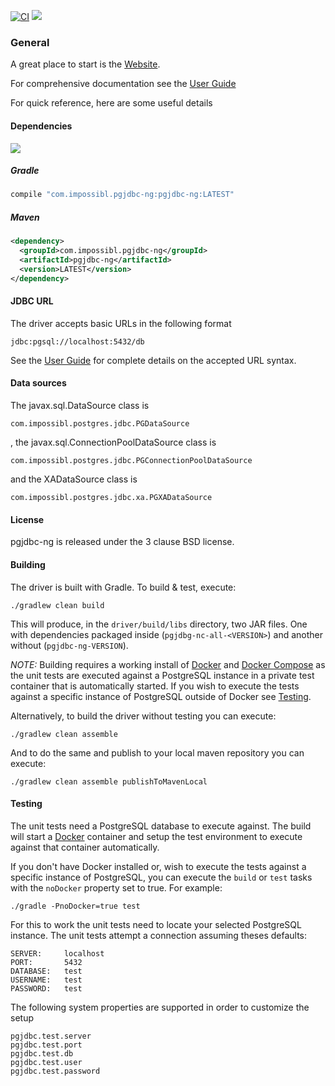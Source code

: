 [![CI](https://github.com/impossibl/pgjdbc-ng/workflows/CI/badge.svg)](https://github.com/impossibl/pgjdbc-ng/actions)
[![](https://img.shields.io/github/release/impossibl/pgjdbc-ng.svg?style=flat)](https://github.com/impossibl/pgjdbc-ng/releases/latest)

### General

A great place to start is the [Website](https://impossibl.github.io/pgjdbc-ng).

For comprehensive documentation see the [User Guide](https://impossibl.github.io/pgjdbc-ng/docs/current/user-guide)

For quick reference, here are some useful details

#### Dependencies

[![](https://img.shields.io/maven-central/v/com.impossibl.pgjdbc-ng/pgjdbc-ng.svg)](https://search.maven.org/search?q=g:com.impossibl.pgjdbc-ng%20AND%20a:pgjdbc-ng&core=gav)

##### Gradle

```groovy
compile "com.impossibl.pgjdbc-ng:pgjdbc-ng:LATEST"
```
    
##### Maven

```xml
<dependency>
  <groupId>com.impossibl.pgjdbc-ng</groupId>
  <artifactId>pgjdbc-ng</artifactId>
  <version>LATEST</version>
</dependency>
```
    

#### JDBC URL

The driver accepts basic URLs in the following format

	jdbc:pgsql://localhost:5432/db
	

See the [User Guide](https://impossibl.github.io/pgjdbc-ng/docs/current/user-guide#connection-urls) 
for complete details on the accepted URL syntax.

#### Data sources

The javax.sql.DataSource class is

	com.impossibl.postgres.jdbc.PGDataSource

, the javax.sql.ConnectionPoolDataSource class is

	com.impossibl.postgres.jdbc.PGConnectionPoolDataSource

and the XADataSource class is

	com.impossibl.postgres.jdbc.xa.PGXADataSource

#### License

pgjdbc-ng is released under the 3 clause BSD license.

#### Building
The driver is built with Gradle. To build & test, execute:

	./gradlew clean build

This will produce, in the `driver/build/libs` directory, two JAR files. One with dependencies
packaged inside (`pgjdbg-nc-all-<VERSION>`) and another without (`pgjdbc-ng-VERSION`).

*NOTE:* Building requires a working install of [Docker](https://docs.docker.com/docker) and 
[Docker Compose](https://docs.docker.com/compose) as the unit tests are executed against a
PostgreSQL instance in a private test container that is automatically started. If you wish to
execute the tests against a specific instance of PostgreSQL outside of Docker see [Testing](#Testing).

Alternatively, to build the driver without testing you can execute:

    ./gradlew clean assemble  

And to do the same and publish to your local maven repository you can execute:

	./gradlew clean assemble publishToMavenLocal

#### Testing

The unit tests need a PostgreSQL database to execute against. The build will start a [Docker](https://docker.com)
container and setup the test environment to execute against that container automatically.

If you don't have Docker installed or, wish to execute the tests against a specific instance of PostgreSQL, you
can execute the `build` or `test` tasks with the `noDocker` property set to true. For example:

    ./gradle -PnoDocker=true test
    
For this to work the unit tests need to locate your selected PostgreSQL instance. The unit tests attempt a
connection assuming theses defaults:

	SERVER:     localhost
	PORT:       5432
	DATABASE:   test
	USERNAME:   test
	PASSWORD:   test

The following system properties are supported in order to customize the setup

	pgjdbc.test.server
	pgjdbc.test.port
	pgjdbc.test.db
	pgjdbc.test.user
	pgjdbc.test.password
